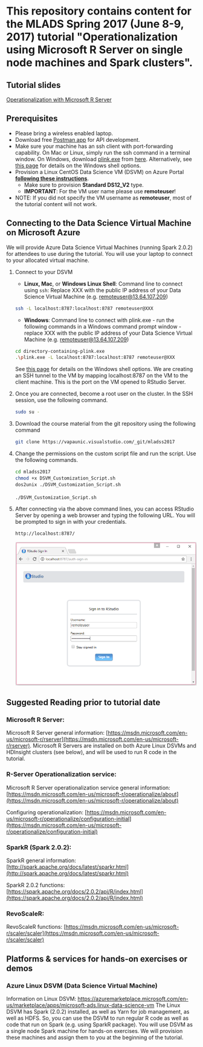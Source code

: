 # This repository contains content for the MLADS Spring 2017 (June 8-9, 2017) tutorial "Operationalization using Microsoft R Server on single node machines and Spark clusters".


## Tutorial slides
[Operationalization with Microsoft R Server](./docs/MLADS2017_tutorial_slides.pptx)

## Prerequisites
* Please bring a wireless enabled laptop.
* Download free [Postman app](https://www.getpostman.com/) for API development.
* Make sure your machine has an ssh client with port-forwarding capability. On Mac or Linux, simply run the ssh command in a terminal window.
On Windows, download [plink.exe](https://the.earth.li/~sgtatham/putty/latest/x86/plink.exe)
from [here](http://www.chiark.greenend.org.uk/~sgtatham/putty/download.html). Alternatively, see [this page](./docs/linux.md) for details on the Windows shell options. 
* Provision a Linux CentOS Data Science VM (DSVM) on Azure Portal [**following these instructions**](./docs/dsvm_provisioning.md).
    * Make sure to provision **Standard DS12_V2** type. 
    * **IMPORTANT**: For the VM user name please use **remoteuser**!
* NOTE: If you did not specify the VM username as **remoteuser**, most of the tutorial content will not work.

## Connecting to the Data Science Virtual Machine on Microsoft Azure
We will provide Azure Data Science Virtual Machines (running Spark 2.0.2) for attendees to use during the tutorial. You will use your laptop to connect to your allocated virtual machine.

1. Connect to your DSVM
    * __Linux, Mac__, or __Windows Linux Shell__: Command line to connect using `ssh`: Replace XXX with the public IP address of your Data Science Virtual Machine (e.g. remoteuser@13.64.107.209)
    
    ```bash
    ssh -L localhost:8787:localhost:8787 remoteuser@XXX
    ```
    * __Windows__: Command line to connect with plink.exe - run the following commands in a Windows command prompt window - replace XXX with the public IP address of your Data Science Virtual Machine (e.g. remoteuser@13.64.107.209)
    
    ```bash
    cd directory-containing-plink.exe
    .\plink.exe -L localhost:8787:localhost:8787 remoteuser@XXX
    ```

    See [this page](./docs/linux.md) for details on the Windows shell options. 
    We are creating an SSH tunnel to the VM by mapping localhost:8787 on the VM to the client machine. This is the port on the VM opened to RStudio Server.

2. Once you are connected, become a root user on the cluster. In the SSH session, use the following command.

    ```bash
    sudo su -
    ```
    
3. Download the course material from the git repository using the following command

    ```bash
    git clone https://vapaunic.visualstudio.com/_git/mladss2017
    ```

4. Change the permissions on the custom script file and run the script. Use the following commands.

    ```bash
    cd mladss2017
    chmod +x DSVM_Customization_Script.sh
    dos2unix ./DSVM_Customization_Script.sh
    
    ./DSVM_Customization_Script.sh
    ```

5. After connecting via the above command lines, you can access RStudio Server by opening a web browser and typing the following URL. You will be prompted to sign in with your credentials.

    ```bash
    http://localhost:8787/ 
    ```

    ![RStudio Server](./docs/images/rstudioserver.PNG)


## Suggested Reading prior to tutorial date

### Microsoft R Server: 
Microsoft R Server general information: [https://msdn.microsoft.com/en-us/microsoft-r/rserver](https://msdn.microsoft.com/en-us/microsoft-r/rserver). 
Microsoft R Servers are installed on both Azure Linux DSVMs and HDInsight clusters (see below), and will be used to run R code in the tutorial.

### R-Server Operationalization service:
Microsoft R Server operationalization service general information: [https://msdn.microsoft.com/en-us/microsoft-r/operationalize/about](https://msdn.microsoft.com/en-us/microsoft-r/operationalize/about)

Configuring operationalization: [https://msdn.microsoft.com/en-us/microsoft-r/operationalize/configuration-initial](https://msdn.microsoft.com/en-us/microsoft-r/operationalize/configuration-initial)

### SparkR (Spark 2.0.2):
SparkR general information: [http://spark.apache.org/docs/latest/sparkr.html](http://spark.apache.org/docs/latest/sparkr.html)

SparkR 2.0.2 functions: [https://spark.apache.org/docs/2.0.2/api/R/index.html](https://spark.apache.org/docs/2.0.2/api/R/index.html)

### RevoScaleR:
RevoScaleR functions: [https://msdn.microsoft.com/en-us/microsoft-r/scaler/scaler](https://msdn.microsoft.com/en-us/microsoft-r/scaler/scaler)

## Platforms & services for hands-on exercises or demos
### Azure Linux DSVM (Data Science Virtual Machine)
Information on Linux DSVM: https://azuremarketplace.microsoft.com/en-us/marketplace/apps/microsoft-ads.linux-data-science-vm
The Linux DSVM has Spark (2.0.2) installed, as well as Yarn for job management, as well as HDFS. So, you can use the DSVM to run regular R code as well as code that run on Spark (e.g. using SparkR package). You will use DSVM as a single node Spark machine for hands-on exercises. We will provision these machines and assign them to you at the beginning of the tutorial.
